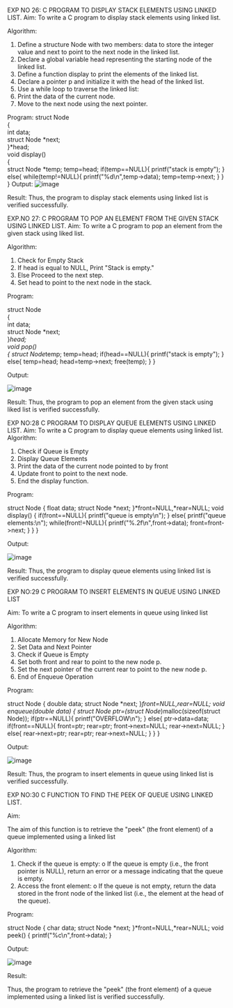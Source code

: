 
EXP NO 26: C PROGRAM TO DISPLAY STACK ELEMENTS USING LINKED LIST.
Aim:
To write a C program to display stack elements using linked list.

Algorithm:
1.	Define a structure Node with two members: data to store the integer value and next to point to the next node in the linked list.
2.	Declare a global variable head representing the starting node of the linked list.
3.	Define a function display to print the elements of the linked list.
4.	Declare a pointer p and initialize it with the head of the linked list.
5.	Use a while loop to traverse the linked list:
6.	Print the data of the current node.
7.	Move to the next node using the next pointer.
 
Program:
struct Node   
{  
int data;  
struct Node *next;  
}*head;  
void display()  
{  
    struct Node *temp;
    temp=head;
    if(temp==NULL){
        printf("stack is empty");
    }
    else{
        while(temp!=NULL){
            printf("%d\n",temp->data);
            temp=temp->next;
        }
    }
}
Output:
![image](https://github.com/user-attachments/assets/f5d1840a-62c6-41fe-8d73-b4b39df51867)


Result:
Thus, the program to display stack elements using linked list is verified successfully. 



EXP.NO 27: C PROGRAM TO POP AN ELEMENT FROM THE GIVEN STACK USING 
LINKED LIST.
Aim:
To write a C program to pop an element from the given stack using liked list.

Algorithm:
1.	Check for Empty Stack
2.	If head is equal to NULL, Print "Stack is empty."
3.	Else Proceed to the next step.
4.	Set head to point to the next node in the stack.
 
Program:

struct Node   
{  
int data;  
struct Node *next;  
}*head;  
void pop()  
{ 
    struct Node*temp;
    temp=head;
    if(head==NULL){
        printf("stack is empty");
    }
    else{
        temp=head;
        head=temp->next;
        free(temp);
    }
}

Output:

![image](https://github.com/user-attachments/assets/db33ad2a-13d6-4829-86d9-f1d883875b0a)




Result:
Thus, the program to pop an element from the given stack using liked list is verified successfully.

 
EXP NO:28 C PROGRAM TO DISPLAY QUEUE ELEMENTS USING LINKED LIST.
Aim:
To write a C program to display queue elements using linked list.
Algorithm:
1.	Check if Queue is Empty
2.	Display Queue Elements
3.	Print the data of the current node pointed to by front
4.	Update front to point to the next node.
5.	End the display function.
 
Program:

struct Node
{
   float data;
   struct Node *next;
}*front=NULL,*rear=NULL;
void display()
{
    if(front==NULL){
        printf("queue is empty\n");
    }
    else{
        printf("queue elements:\n");
        while(front!=NULL){
            printf("%.2f\n",front->data);
            front=front->next;
        }
    }
}

Output:

![image](https://github.com/user-attachments/assets/b600a90c-4936-4f10-9ce3-c26e48e02096)


Result:
Thus, the program to display queue elements using linked list is verified successfully.


 
EXP NO:29 C PROGRAM TO INSERT ELEMENTS IN QUEUE USING LINKED LIST

Aim:
To write a C program to insert elements in queue using linked list

Algorithm:
1.	Allocate Memory for New Node
2.	Set Data and Next Pointer
3.	Check if Queue is Empty
4.	Set both front and rear to point to the new node p.
5.	Set the next pointer of the current rear to point to the new node p.
6.	End of Enqueue Operation
 
Program:

struct Node
{
   double data;
   struct Node *next;
}*front=NULL,*rear=NULL;
void enqueue(double data)
{
    struct Node* ptr=(struct Node*)malloc(sizeof(struct Node));
    if(ptr==NULL){
        printf("OVERFLOW\n");
    }
    else{
        ptr->data=data;
        if(front==NULL){
            front=ptr;
            rear=ptr;
            front->next=NULL;
            rear->next=NULL;
        }
        else{
            rear->next=ptr;
            rear=ptr;
            rear->next=NULL;
        }
    }
}

Output:

![image](https://github.com/user-attachments/assets/e0ad6cfe-77b1-44b9-88e1-0bd8391dd13b)


Result:
Thus, the program to insert elements in queue using linked list is verified successfully.



EXP NO:30 C FUNCTION TO FIND THE PEEK OF QUEUE USING LINKED LIST.


Aim:

The aim of this function is to retrieve the "peek" (the front element) of a queue implemented using a linked list

Algorithm:

1.	Check if the queue is empty:
o	If the queue is empty (i.e., the front pointer is NULL), return an error or a message indicating that the queue is empty.
2.	Access the front element:
o	If the queue is not empty, return the data stored in the front node of the linked list (i.e., the element at the head of the queue).

Program:

struct Node
{
   char data;
   struct Node *next;
}*front=NULL,*rear=NULL;
void peek()
{
    printf("%c\n",front->data);
}

Output:

![image](https://github.com/user-attachments/assets/b6e7d93f-b38d-4b27-9db8-42f5eaa4db09)




Result:

Thus, the program to retrieve the "peek" (the front element) of a queue implemented using a linked list is verified successfully.


